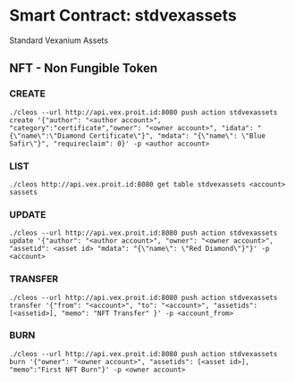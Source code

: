 # Smart Contract: stdvexassets
Standard Vexanium Assets

## NFT - Non Fungible Token

### CREATE

    ./cleos --url http://api.vex.proit.id:8080 push action stdvexassets create '{"author": "<author account>", "category":"certificate","owner": "<owner account>", "idata": "{\"name\":\"Diamond Certificate\"}", "mdata": "{\"name\": \"Blue Safir\"}", "requireclaim": 0}' -p <author account>

### LIST

    ./cleos http://api.vex.proit.id:8080 get table stdvexassets <account> sassets

### UPDATE

    ./cleos --url http://api.vex.proit.id:8080 push action stdvexassets update '{"author": "<author account>", "owner": "<owner account>", "assetid": <asset id> "mdata": "{\"name\": \"Red Diamond\"}"}' -p <account>

### TRANSFER

    ./cleos --url http://api.vex.proit.id:8080 push action stdvexassets transfer '{"from": "<account>", "to": "<account>", "assetids": [<assetid>], "memo": "NFT Transfer" }' -p <account_from>

### BURN

    ./cleos --url http://api.vex.proit.id:8080 push action stdvexassets burn '{"owner": "<owner account>", "assetids": [<asset id>], "memo":"First NFT Burn"}' -p <owner account>
